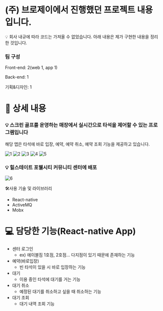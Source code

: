 
# (주) 브로제이에서 진행했던 프로젝트 내용입니다.
💡 회사 내규에 따라 코드는 가져올 수 없었습니다.
아래 내용은 제가 구현한 내용을 정리한 것입니다.
### 팀 구성
Front-end: 2(web 1, app 1)

Back-end: 1

기획&디자인: 1

# 📖 상세 내용


### 💡 스크린 골프를 운영하는 매장에서 실시간으로 타석을 제어할 수 있는 프로그램입니다
해당 앱은 타석에 바로 입장, 예약, 예약 취소, 예약 조회 기능을 제공하고 있습니다.

</aside>

![1](https://github.com/user-attachments/assets/6d120fb6-6e58-4ace-87f6-0ca9a4b7e33f)
![2](https://github.com/user-attachments/assets/536b8838-fbcb-48ad-8380-7e43a20a32c6)
![3](https://github.com/user-attachments/assets/09f43ed8-e987-4ef5-91d3-33e68cfff013)
![4](https://github.com/user-attachments/assets/e9a9bc3d-e4cb-4358-98cf-5095215e4df8)
![5](https://github.com/user-attachments/assets/941ac057-f22a-4322-90e1-4979e7e81382)

### 💡 힐스테이트 포웰시티 커뮤니티 센터에 배포
![6](https://github.com/user-attachments/assets/deb7f0b0-3d8c-4234-bc15-d962a41bf5aa)



🛠️사용 기술 및 라이브러리

- React-native
- ActiveMQ
- Mobx

# 💻 담당한 기능(React-native App)

- 센터 로그인
    - ex) 에이블짐 1호점, 2호점… 다지점이 있기 때문에 존재하는 기능
- 예약(바로입장)
    - 빈 타석이 있을 시 바로 입장하는 기능
- 대기
    - 이용 중인 타석에 대기를 거는 기능
- 대기 취소
    - 예정된 대기를 취소하고 싶을 때 취소하는 기능
- 대기 조회
    - 대기 내역 조회 기능
    
